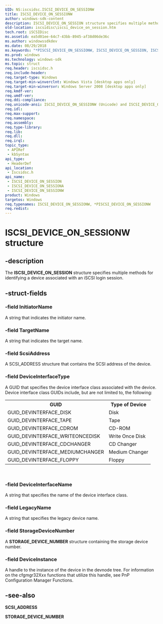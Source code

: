 ```yaml
---
UID: NS:iscsidsc.ISCSI_DEVICE_ON_SESSIONW
title: ISCSI_DEVICE_ON_SESSIONW
author: windows-sdk-content
description: ISCSI_DEVICE_ON_SESSION structure specifies multiple methods for identifying a device associated with an iSCSI login session.
old-location: iscsidisc\iscsi_device_on_session.htm
tech.root: iSCSIDisc
ms.assetid: ea5d01ee-64c7-43bb-8945-af38d06de36c
ms.author: windowssdkdev
ms.date: 08/29/2018
ms.keywords: "*PISCSI_DEVICE_ON_SESSIONW, ISCSI_DEVICE_ON_SESSION, ISCSI_DEVICE_ON_SESSION structure [iSCSI Discovery Library API], ISCSI_DEVICE_ON_SESSIONA, ISCSI_DEVICE_ON_SESSIONW, PISCSI_DEVICE_ON_SESSION, PISCSI_DEVICE_ON_SESSION structure pointer [iSCSI Discovery Library API], iscsidisc.iscsi_device_on_session, iscsidsc/ISCSI_DEVICE_ON_SESSION, iscsidsc/ISCSI_DEVICE_ON_SESSIONA, iscsidsc/ISCSI_DEVICE_ON_SESSIONW, iscsidsc/PISCSI_DEVICE_ON_SESSION"
ms.prod: windows
ms.technology: windows-sdk
ms.topic: struct
req.header: iscsidsc.h
req.include-header: 
req.target-type: Windows
req.target-min-winverclnt: Windows Vista [desktop apps only]
req.target-min-winversvr: Windows Server 2008 [desktop apps only]
req.kmdf-ver: 
req.umdf-ver: 
req.ddi-compliance: 
req.unicode-ansi: ISCSI_DEVICE_ON_SESSIONW (Unicode) and ISCSI_DEVICE_ON_SESSIONA (ANSI)
req.idl: 
req.max-support: 
req.namespace: 
req.assembly: 
req.type-library: 
req.lib: 
req.dll: 
req.irql: 
topic_type:
 - APIRef
 - kbSyntax
api_type:
 - HeaderDef
api_location:
 - Iscsidsc.h
api_name:
 - ISCSI_DEVICE_ON_SESSION
 - ISCSI_DEVICE_ON_SESSIONA
 - ISCSI_DEVICE_ON_SESSIONW
product: Windows
targetos: Windows
req.typenames: ISCSI_DEVICE_ON_SESSIONW, *PISCSI_DEVICE_ON_SESSIONW
req.redist: 
---
```


# ISCSI_DEVICE_ON_SESSIONW structure


## -description


The <b>ISCSI_DEVICE_ON_SESSION</b> structure specifies multiple methods for identifying a device associated with an iSCSI login session.


## -struct-fields




### -field InitiatorName

A string that indicates the initiator name.


### -field TargetName

A string that indicates the target name.


### -field ScsiAddress

A SCSI_ADDRESS structure that contains the SCSI address of the device.


### -field DeviceInterfaceType

A GUID that specifies the device interface class associated with the device. Device interface class GUIDs include, but are not limited to, the following:

<table>
<tr>
<th>GUID</th>
<th>Type of Device</th>
</tr>
<tr>
<td>GUID_DEVINTERFACE_DISK</td>
<td>Disk</td>
</tr>
<tr>
<td>GUID_DEVINTERFACE_TAPE</td>
<td>Tape</td>
</tr>
<tr>
<td>GUID_DEVINTERFACE_CDROM</td>
<td>CD-ROM</td>
</tr>
<tr>
<td>GUID_DEVINTERFACE_WRITEONCEDISK</td>
<td>Write Once Disk</td>
</tr>
<tr>
<td>GUID_DEVINTERFACE_CDCHANGER</td>
<td>CD Changer</td>
</tr>
<tr>
<td>GUID_DEVINTERFACE_MEDIUMCHANGER</td>
<td>Medium Changer</td>
</tr>
<tr>
<td>GUID_DEVINTERFACE_FLOPPY</td>
<td>Floppy</td>
</tr>
</table>
 


### -field DeviceInterfaceName

A string that specifies the name of the device interface class.


### -field LegacyName

A string that specifies the legacy device name.


### -field StorageDeviceNumber

A <b>STORAGE_DEVICE_NUMBER</b> structure containing the storage device number.


### -field DeviceInstance

A handle to the instance of the device in the devnode tree. For information on the cfgmgr32Xxx functions that utilize this handle, see PnP Configuration Manager Functions.


## -see-also




<b>SCSI_ADDRESS</b>



<b>STORAGE_DEVICE_NUMBER</b>
 

 


